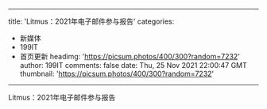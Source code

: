 
---
title: 'Litmus：2021年电子邮件参与报告'
categories: 
 - 新媒体
 - 199IT
 - 首页更新
headimg: 'https://picsum.photos/400/300?random=7232'
author: 199IT
comments: false
date: Thu, 25 Nov 2021 22:00:47 GMT
thumbnail: 'https://picsum.photos/400/300?random=7232'
---

<div>   
Litmus：2021年电子邮件参与报告  
</div>
            